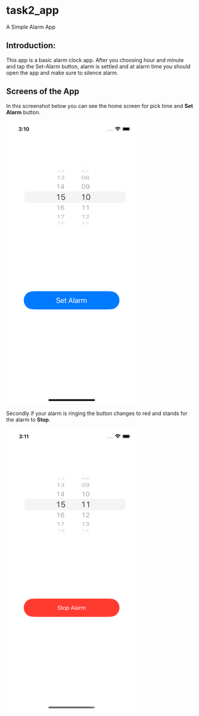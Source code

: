 # task2_app
A Simple Alarm App

## Introduction:

This app is a basic alarm clock app. After you choosing hour and minute and tap the Set-Alarm button, alarm is settled and at alarm time you should open the app and make sure to silence alarm. 

## Screens of the App

  In this screenshot below you can see the home screen for pick time and **Set Alarm** button. 
  
  
   ![Set Alarm](ScreenShots/SetAlarm.png)

  Secondly if your alarm is ringing the button changes to red and stands for the alarm to **Stop**.
  
   ![Stop Alarm](ScreenShots/StopAlarm.png)
   

